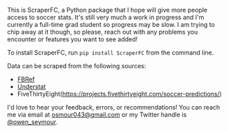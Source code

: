 This is ScraperFC, a Python package that I hope will give more people access to soccer stats. It's still very much a work in progress and I'm currently a full-time grad student so progress may be slow. I am trying to chip away at it though, so please, reach out with any problems you encounter or features you want to see added!

To install ScraperFC, run ```pip install ScraperFC``` from the command line.

Data can be scraped from the following sources:
* [FBRef](https://fbref.com/en/)
* [Understat](https://understat.com/)
* FiveThirtyEight(https://projects.fivethirtyeight.com/soccer-predictions/)

I'd love to hear your feedback, errors, or recommendations! You can reach me via email at osmour043@gmail.com or my Twitter handle is [@owen_seymour](https://twitter.com/owen_seymour).
